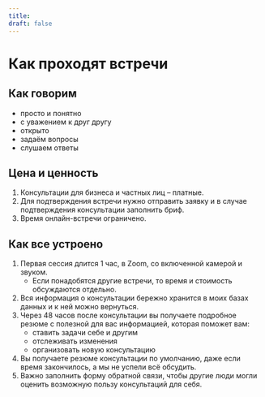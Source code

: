 ```yaml
---
title: 
draft: false
---
```


# Как проходят встречи

## Как говорим
- просто и понятно
- с уважением к друг другу
- открыто
- задаём вопросы
- слушаем ответы
## Цена и ценность
1. Консультации для бизнеса и частных лиц – платные.
2. Для подтверждения встречи нужно отправить заявку и в случае подтверждения консультации заполнить бриф.
3. Время онлайн-встречи ограничено.
## Как все устроено
1. Первая сессия длится 1 час, в Zoom, со включенной камерой и звуком.
	- Если понадобятся другие встречи, то время и стоимость обсуждаются отдельно.
2. Вся информация о консультации бережно хранится в моих базах данных и к ней можно вернуться.
3. Через 48 часов после консультации вы получаете подробное резюме с полезной для вас информацией, которая поможет вам:
	- ставить задачи себе и другим
	- отслеживать изменения
	- организовать новую консультацию
4. Вы получаете резюме консультации по умолчанию, даже если время закончилось, а мы не успели всё обсудить.
5. Важно заполнить форму обратной связи, чтобы другие люди могли оценить возможную пользу консультаций для себя.